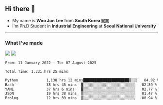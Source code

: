 ## Hi there 👋

- My name is **Woo Jun Lee** from **South Korea 🇰🇷**
- I'm Ph.D Student in **Industrial Engineering** at **Seoul National University**

---

### What I've made

<a href="https://share.streamlit.io/tomtom1103/kuiai_hackathon_2022/main/JL_app.py"><img src="https://img.shields.io/badge/Journey Lee-161B22?style=for-the-badge&logo=streamlit&logoColor=FF4B4B"/></a> <a href="https://jeon-100.github.io/Dangzang/"><img src="https://img.shields.io/badge/당신을 위한 장학금, 당장!-161B22?style=for-the-badge&logo=react&logoColor=#61DAFB"/></a>

<!--START_SECTION:waka-->

```txt
From: 11 January 2022 - To: 07 August 2025

Total Time: 1,331 hrs 25 mins

Python             1,138 hrs 12 mins█████████████████████▒░░░   84.92 %
Bash               38 hrs 45 mins  ▓░░░░░░░░░░░░░░░░░░░░░░░░   02.89 %
YAML               37 hrs 6 mins   ▓░░░░░░░░░░░░░░░░░░░░░░░░   02.77 %
JSON               19 hrs 38 mins  ▒░░░░░░░░░░░░░░░░░░░░░░░░   01.47 %
Prolog             12 hrs 39 mins  ▒░░░░░░░░░░░░░░░░░░░░░░░░   00.94 %
```

<!--END_SECTION:waka-->
